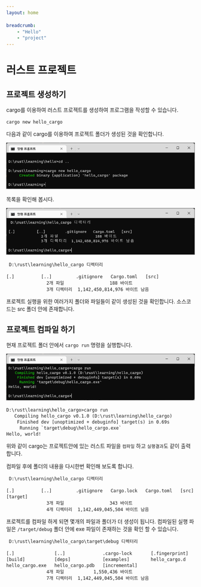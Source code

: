 ```yaml
---
layout: home

breadcrumb:
    - "Hello"
    - "project"
---
```


# 러스트 프로젝트




## 프로젝트 생성하기

cargo를 이용하여 러스트 프로젝트를 생성하여 프로그램을 작성할 수 있습니다.



```
cargo new hello_cargo
```



다음과 같이 cargo를 이용하여 프로젝트 폴더가 생성된 것을 확인합니다.



![image-20230109010630006](./img/image-20230109010630006.png)



목록을 확인해 봅시다.

![image-20230109010810115](./img/image-20230109010810115.png)

```
 D:\rust\learning\hello_cargo 디렉터리

[.]          [..]         .gitignore   Cargo.toml   [src]
               2개 파일                 188 바이트
               3개 디렉터리  1,142,450,814,976 바이트 남음
```



프로젝트 실행을 위한 여러가지 폴더와 파일들이 같이 생성된 것을 확인합니다. 소스코드는 src 폴더 안에 존재합니다.



## 프로젝트 컴파일 하기

현재 프로젝트 폴더 안에서 `cargo run` 명령을 실행합니다.

![image-20230109011233082](./img/image-20230109011233082.png)

```
D:\rust\learning\hello_cargo>cargo run
   Compiling hello_cargo v0.1.0 (D:\rust\learning\hello_cargo)
    Finished dev [unoptimized + debuginfo] target(s) in 0.69s
     Running `target\debug\hello_cargo.exe`
Hello, world!
```



위와 같이 cargo는 프로젝트안에 있는 러스트 파일을 `컴파일` 하고 `실행결과`도 같이 출력합니다.



컴파일 후에 폴더의 내용을 다시한번 확인해 보도록 합니다.

```
 D:\rust\learning\hello_cargo 디렉터리

[.]          [..]         .gitignore   Cargo.lock   Cargo.toml   [src]
[target]
               3개 파일                 343 바이트
               4개 디렉터리  1,142,449,045,504 바이트 남음
```



프로젝트를 컴파일 하게 되면 몇개의 파일과 폴더가 더 생성이 됩니다.  컴파일된 실행 파일은 `/target/debug` 폴더 안에 exe 파일이 존재하는 것을 확인 할 수 있습니다.



```
 D:\rust\learning\hello_cargo\target\debug 디렉터리

[.]               [..]              .cargo-lock       [.fingerprint]
[build]           [deps]            [examples]        hello_cargo.d
hello_cargo.exe   hello_cargo.pdb   [incremental]
               4개 파일           1,550,436 바이트
               7개 디렉터리  1,142,449,045,504 바이트 남음
```

